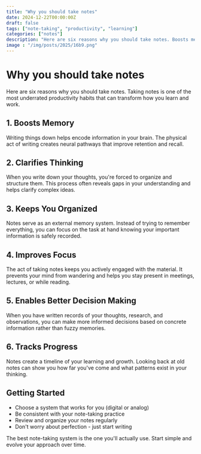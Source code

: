 ```yaml
---
title: "Why you should take notes"
date: 2024-12-22T00:00:00Z
draft: false
tags: ["note-taking", "productivity", "learning"]
categories: ["notes"]
description: "Here are six reasons why you should take notes. Boosts memory, Clarifies thinking, Keeps you organized..."
image : "/img/posts/2025/16b9.png"
---
```


# Why you should take notes

Here are six reasons why you should take notes. Taking notes is one of the most underrated productivity habits that can transform how you learn and work.

## 1. Boosts Memory

Writing things down helps encode information in your brain. The physical act of writing creates neural pathways that improve retention and recall.

## 2. Clarifies Thinking

When you write down your thoughts, you're forced to organize and structure them. This process often reveals gaps in your understanding and helps clarify complex ideas.

## 3. Keeps You Organized

Notes serve as an external memory system. Instead of trying to remember everything, you can focus on the task at hand knowing your important information is safely recorded.

## 4. Improves Focus

The act of taking notes keeps you actively engaged with the material. It prevents your mind from wandering and helps you stay present in meetings, lectures, or while reading.

## 5. Enables Better Decision Making

When you have written records of your thoughts, research, and observations, you can make more informed decisions based on concrete information rather than fuzzy memories.

## 6. Tracks Progress

Notes create a timeline of your learning and growth. Looking back at old notes can show you how far you've come and what patterns exist in your thinking.

## Getting Started

- Choose a system that works for you (digital or analog)
- Be consistent with your note-taking practice
- Review and organize your notes regularly
- Don't worry about perfection - just start writing

The best note-taking system is the one you'll actually use. Start simple and evolve your approach over time.
